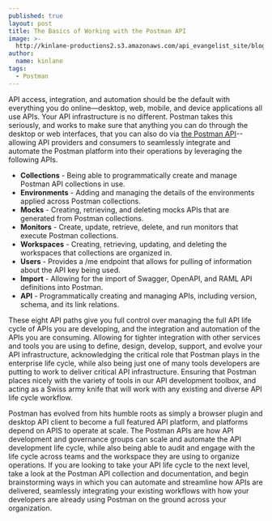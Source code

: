 ```yaml
---
published: true
layout: post
title: The Basics of Working with the Postman API
image: >-
  http://kinlane-productions2.s3.amazonaws.com/api_evangelist_site/blog/postman_api_docs_get_all_collections.png
author:
  name: kinlane
tags:
  - Postman
---
```

API access, integration, and automation should be the default with everything you do online—desktop, web, mobile, and device applications all use APIs. Your API infrastructure is no different. Postman takes this seriously, and works to make sure that anything you can do through the desktop or web interfaces, that you can also do via [the Postman API](https://docs.api.postman.com/?version=latest)\--allowing API providers and consumers to seamlessly integrate and automate the Postman platform into their operations by leveraging the following APIs.

*   **Collections** - Being able to programmatically create and manage Postman API collections in use.
*   **Environments** - Adding and managing the details of the environments applied across Postman collections.
*   **Mocks** - Creating, retrieving, and deleting mocks APIs that are generated from Postman collections.
*   **Monitors** - Create, update, retrieve, delete, and run monitors that execute Postman collections.
*   **Workspaces** - Creating, retrieving, updating, and deleting the workspaces that collections are organized in.
*   **Users** - Provides a /me endpoint that allows for pulling of information about the API key being used.
*   **Import** - Allowing for the import of Swagger, OpenAPI, and RAML API definitions into Postman.
*   **API** - Programmatically creating and managing APIs, including version, schema, and its link relations.

These eight API paths give you full control over managing the full API life cycle of APIs you are developing, and the integration and automation of the APIs you are consuming. Allowing for tighter integration with other services and tools you are using to define, design, develop, support, and evolve your API infrastructure, acknowledging the critical role that Postman plays in the enterprise life cycle, while also being just one of many tools developers are putting to work to deliver critical API infrastructure. Ensuring that Postman places nicely with the variety of tools in our API development toolbox, and acting as a Swiss army knife that will work with any existing and diverse API life cycle workflow.

Postman has evolved from hits humble roots as simply a browser plugin and desktop API client to become a full featured API platform, and platforms depend on APIS to operate at scale. The Postman APIs are how API development and governance groups can scale and automate the API development life cycle, while also being able to audit and engage with the life cycle across teams and the workspace they are using to organize operations. If you are looking to take your API life cycle to the next level, take a look at the Postman API collection and documentation, and begin brainstorming ways in which you can automate and streamline how APIs are delivered, seamlessly integrating your existing workflows with how your developers are already using Postman on the ground across your organization.